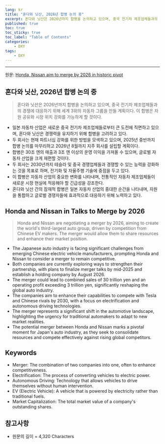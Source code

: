 ```yaml
---
lang: kr
title: "혼다와 닛산, 2026년 합병 논의 중"
excerpt: 혼다와 닛산은 2026년까지 합병을 논의하고 있으며, 중국 전기차 제조업체들과의 경쟁에 대응하기 위해 세계 3위의 자동차 그룹을 만들 계획이다. 이 합병은 자원 공유와 시장 위치 강화를 가능하게 할 것이다.
published: true
toc: true
toc_sticky: true
toc_label: "Table of Contents"
categories:
    - DXY
tags:
    - DXY
---
```


---

  원문: [Honda, Nissan aim to merge by 2026 in historic pivot](https://www.investing.com/news/stock-market-news/honda-nissan-set-to-announce-launch-of-integration-talks-media-reports-say-3786110)

## 혼다와 닛산, 2026년 합병 논의 중

> 혼다와 닛산은 2026년까지 합병을 논의하고 있으며, 중국 전기차 제조업체들과의 경쟁에 대응하기 위해 세계 3위의 자동차 그룹을 만들 계획이다. 이 합병은 자원 공유와 시장 위치 강화를 가능하게 할 것이다.


- 일본 자동차 산업은 새로운 중국 전기차 제조업체들로부터 큰 도전에 직면하고 있으며, 혼다와 닛산은 경쟁력을 유지하기 위해 합병을 고려하고 있다.
- 두 회사는 현재 파트너십 강화를 위한 방법을 모색하고 있으며, 2025년 중반까지 합병 논의를 마무리하고 2026년 8월까지 지주 회사를 설립할 계획이다.
- 합병은 30조 엔의 매출과 3조 엔 이상의 운영 이익을 가져올 수 있으며, 글로벌 자동차 산업을 크게 재편할 것이다.
- 두 회사는 2030년까지 테슬라 및 중국 경쟁업체들과 경쟁할 수 있는 능력을 강화하는 것을 목표로 하며, 전기화 및 자율주행 기술에 중점을 두고 있다.
- 이 합병은 자동차 산업의 중요한 변화를 나타내며, 전통적인 자동차 제조업체들이 새로운 시장 현실에 적응해야 할 긴급성을 강조한다.
- 혼다와 닛산 간의 잠재적 합병은 일본 자동차 산업의 중대한 순간을 나타내며, 자원을 통합하고 글로벌 경쟁자들에 효과적으로 대응하기 위해 노력하고 있다.

## Honda and Nissan in Talks to Merge by 2026

> Honda and Nissan are negotiating a merger by 2026, aiming to create the world's third-largest auto group, driven by competition from Chinese EV makers. The merger would allow them to share resources and enhance their market position.


- The Japanese auto industry is facing significant challenges from emerging Chinese electric vehicle manufacturers, prompting Honda and Nissan to consider a merger to remain competitive.
- Both companies are currently exploring ways to strengthen their partnership, with plans to finalize merger talks by mid-2025 and establish a holding company by August 2026.
- The merger could lead to combined sales of 30 trillion yen and an operating profit exceeding 3 trillion yen, significantly reshaping the global auto industry.
- The companies aim to enhance their capabilities to compete with Tesla and Chinese rivals by 2030, with a focus on electrification and autonomous driving technologies.
- The merger represents a significant shift in the automotive landscape, highlighting the urgency for traditional automakers to adapt to new market realities.
- The potential merger between Honda and Nissan marks a pivotal moment for Japan's auto industry, as they seek to consolidate resources and compete effectively against rising global competitors.

## Keywords

- Merger: The combination of two companies into one, often to enhance competitiveness.
- Electrification: The process of converting vehicles to electric power.
- Autonomous Driving: Technology that allows vehicles to drive themselves without human intervention.
- EV (Electric Vehicle): A vehicle that is powered by electricity rather than traditional fuels.
- Market Capitalization: The total market value of a company's outstanding shares.

## 참고사항

- 원문의 길이 = 4,320 Characters

